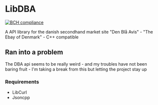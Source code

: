 # LibDBA
[![BCH compliance](https://bettercodehub.com/edge/badge/AnzoDK/LibDBA?branch=master)](https://bettercodehub.com/)

A API library for the danish secondhand market site "Den Blå Avis" - "The Ebay of Denmark" - C++ compatible

## Ran into a problem
The DBA api seems to be really weird - and my troubles have not been baring fruit - I'm taking a break from this but letting the project stay up



### Requirements
- LibCurl
- Jsoncpp
